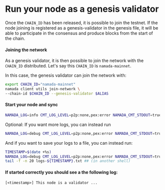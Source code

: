 # Run your node as a genesis validator

Once the `CHAIN_ID` has been released, it is possible to join the testnet. If the node joining is registered as a genesis-validator in the genesis file, it will be able to participate in the consensus and produce blocks from the start of the chain. 

#### Joining the network
As a genesis validator, it is then possible to join the network with the `CHAIN_ID` distributed. Let's say this `CHAIN_ID` is `namada-mainnet`.

In this case, the genesis validator can join the network with:

``` bash
export CHAIN_ID="namada-mainnet"
namada client utils join-network \
--chain-id $CHAIN_ID --genesis-validator $ALIAS
```

#### Start your node and sync
```bash
NAMADA_LOG=info CMT_LOG_LEVEL=p2p:none,pex:error NAMADA_CMT_STDOUT=true namada node ledger run
```
Optional: If you want more logs, you can instead run
```bash
NAMADA_LOG=debug CMT_LOG_LEVEL=p2p:none,pex:error NAMADA_CMT_STDOUT=true namada node ledger run
```
And if you want to save your logs to a file, you can instead run:
```bash
TIMESTAMP=$(date +%s)
NAMADA_LOG=debug CMT_LOG_LEVEL=p2p:none,pex:error NAMADA_CMT_STDOUT=true namada node ledger run &> logs-${TIMESTAMP}.txt
tail -f -n 20 logs-${TIMESTAMP}.txt ## (in another shell)
```
#### If started correctly you should see a the following log:
`[<timestamp>] This node is a validator ...`
    
